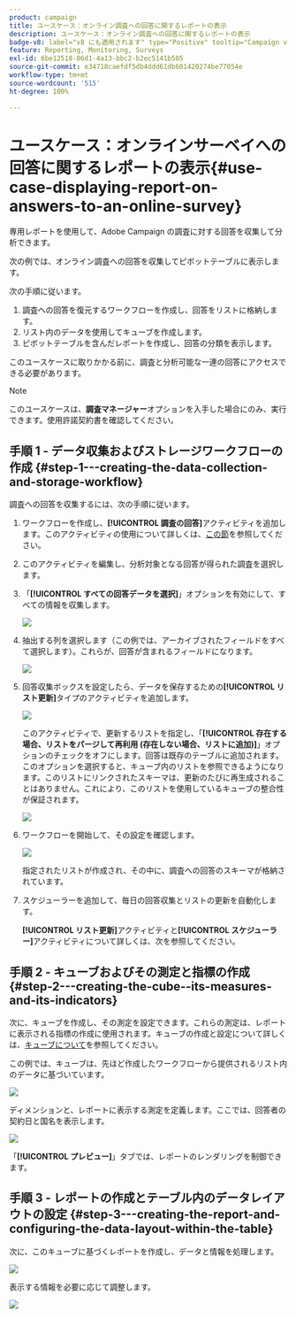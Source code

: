 ```yaml
---
product: campaign
title: ユースケース：オンライン調査への回答に関するレポートの表示
description: ユースケース：オンライン調査への回答に関するレポートの表示
badge-v8: label="v8 にも適用されます" type="Positive" tooltip="Campaign v8 にも適用されます"
feature: Reporting, Monitoring, Surveys
exl-id: 6be12518-86d1-4a13-bbc2-b2ec5141b505
source-git-commit: e34718caefdf5db4ddd61db601420274be77054e
workflow-type: tm+mt
source-wordcount: '515'
ht-degree: 100%

---
```


# ユースケース：オンラインサーベイへの回答に関するレポートの表示{#use-case-displaying-report-on-answers-to-an-online-survey}



専用レポートを使用して、Adobe Campaign の調査に対する回答を収集して分析できます。

次の例では、オンライン調査への回答を収集してピボットテーブルに表示します。

次の手順に従います。

1. 調査への回答を復元するワークフローを作成し、回答をリストに格納します。
1. リスト内のデータを使用してキューブを作成します。
1. ピボットテーブルを含んだレポートを作成し、回答の分類を表示します。

このユースケースに取りかかる前に、調査と分析可能な一連の回答にアクセスできる必要があります。

>[!NOTE]
>
>このユースケースは、**調査マネージャー**&#x200B;オプションを入手した場合にのみ、実行できます。使用許諾契約書を確認してください。

## 手順 1 - データ収集およびストレージワークフローの作成 {#step-1---creating-the-data-collection-and-storage-workflow}

調査への回答を収集するには、次の手順に従います。

1. ワークフローを作成し、**[!UICONTROL 調査の回答]**&#x200B;アクティビティを追加します。このアクティビティの使用について詳しくは、[この節](../../surveys/using/publish-track-and-use-collected-data.md#using-the-collected-data)を参照してください。
1. このアクティビティを編集し、分析対象となる回答が得られた調査を選択します。
1. 「**[!UICONTROL すべての回答データを選択]**」オプションを有効にして、すべての情報を収集します。

   ![](../../surveys/using/assets/reporting_usecase_1_01.png)

1. 抽出する列を選択します（この例では、アーカイブされたフィールドをすべて選択します）。これらが、回答が含まれるフィールドになります。

   ![](../../surveys/using/assets/reporting_usecase_1_02.png)

1. 回答収集ボックスを設定したら、データを保存するための&#x200B;**[!UICONTROL リスト更新]**&#x200B;タイプのアクティビティを追加します。

   ![](../../surveys/using/assets/reporting_usecase_1_04.png)

   このアクティビティで、更新するリストを指定し、「**[!UICONTROL 存在する場合、リストをパージして再利用 (存在しない場合、リストに追加)]**」オプションのチェックをオフにします。回答は既存のテーブルに追加されます。このオプションを選択すると、キューブ内のリストを参照できるようになります。このリストにリンクされたスキーマは、更新のたびに再生成されることはありません。これにより、このリストを使用しているキューブの整合性が保証されます。

   ![](../../surveys/using/assets/reporting_usecase_1_03.png)

1. ワークフローを開始して、その設定を確認します。

   ![](../../surveys/using/assets/reporting_usecase_1_05.png)

   指定されたリストが作成され、その中に、調査への回答のスキーマが格納されています。

1. スケジューラーを追加して、毎日の回答収集とリストの更新を自動化します。

   **[!UICONTROL リスト更新]**&#x200B;アクティビティと&#x200B;**[!UICONTROL スケジューラー]**&#x200B;アクティビティについて詳しくは、次を参照してください。

## 手順 2 - キューブおよびその測定と指標の作成 {#step-2---creating-the-cube--its-measures-and-its-indicators}

次に、キューブを作成し、その測定を設定できます。これらの測定は、レポートに表示される指標の作成に使用されます。キューブの作成と設定について詳しくは、[キューブについて](../../reporting/using/ac-cubes.md)を参照してください。

この例では、キューブは、先ほど作成したワークフローから提供されるリスト内のデータに基づいています。

![](../../surveys/using/assets/reporting_usecase_2_01.png)

ディメンションと、レポートに表示する測定を定義します。ここでは、回答者の契約日と国名を表示します。

![](../../surveys/using/assets/reporting_usecase_2_02.png)

「**[!UICONTROL プレビュー]**」タブでは、レポートのレンダリングを制御できます。

## 手順 3 - レポートの作成とテーブル内のデータレイアウトの設定 {#step-3---creating-the-report-and-configuring-the-data-layout-within-the-table}

次に、このキューブに基づくレポートを作成し、データと情報を処理します。

![](../../surveys/using/assets/reporting_usecase_3_01.png)

表示する情報を必要に応じて調整します。

![](../../surveys/using/assets/reporting_usecase_3_02.png)
